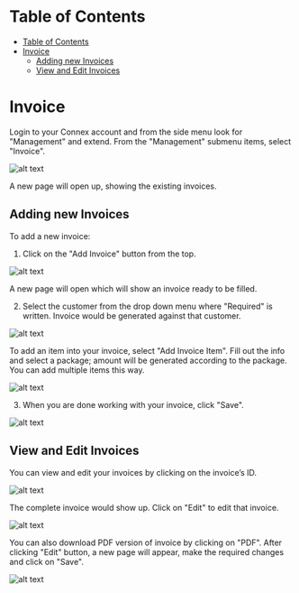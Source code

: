# Table of Contents
* [Table of Contents](#table-of-contents)
* [Invoice](#invoice)
  * [Adding new Invoices](#adding-new-invoices)
  * [View and Edit Invoices](#view-and-edit-invoices)





# Invoice

Login to your Connex account and from the side menu look for "Management" and extend. From the "Management" submenu items, select "Invoice".

![alt text][invoice-1]
 
A new page will open up, showing the existing invoices.

## Adding new Invoices

To add a new invoice:

1)	Click on the "Add Invoice" button from the top.

![alt text][invoice-2]

A new page will open which will show an invoice ready to be filled.

2)	Select the customer from the drop down menu where "Required" is written. Invoice would be generated against that customer.

![alt text][invoice-5]

To add an item into your invoice, select "Add Invoice Item". Fill out the info and select a package; amount will be generated according to the package. You can add multiple items this way.
 
![alt text][invoice-6]

3)	When you are done working with your invoice, click "Save".

![alt text][invoice-7]

## View and Edit Invoices

You can view and edit your invoices by clicking on the invoice’s ID.
 
![alt text][invoice-2D] 
 
The complete invoice would show up. Click on "Edit" to edit that invoice.

![alt text][invoice-3]

You can also download PDF version of invoice by clicking on "PDF".
After clicking "Edit" button, a new page will appear, make the required changes and click on "Save".

![alt text][invoice-4]
 
[invoice-1]: https://raw.githubusercontent.com/digipigeon/connexcs-user-docs/master/img/invoice-1.png "Invoice-1"
[invoice-2]: https://raw.githubusercontent.com/digipigeon/connexcs-user-docs/master/img/invoice-2.png "Invoice-2"
[invoice-3]: https://raw.githubusercontent.com/digipigeon/connexcs-user-docs/master/img/invoice-3.png "Invoice-3"
[invoice-4]: https://raw.githubusercontent.com/digipigeon/connexcs-user-docs/master/img/invoice-4.png "Invoice-4"
[invoice-5]: https://raw.githubusercontent.com/digipigeon/connexcs-user-docs/master/img/invoice-5.png "Invoice-5"
[invoice-6]: https://raw.githubusercontent.com/digipigeon/connexcs-user-docs/master/img/invoice-6.png "Invoice-6"
[invoice-7]: https://raw.githubusercontent.com/digipigeon/connexcs-user-docs/master/img/invoice-7.png "Invoice-7"
[invoice-2D]: https://raw.githubusercontent.com/digipigeon/connexcs-user-docs/master/img/invoice-2D.png "Invoice-2D"
 


